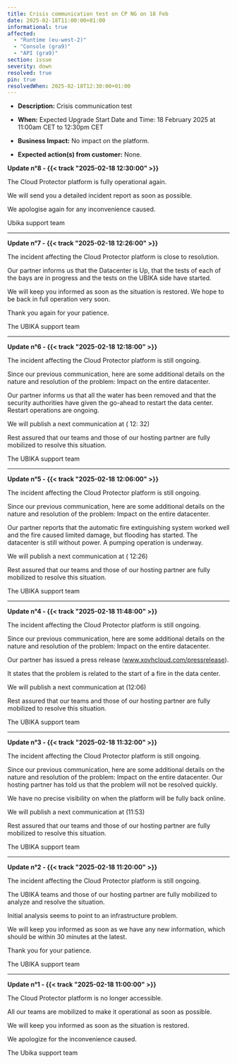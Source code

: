 ```yaml
---
title: Crisis communication test on CP NG on 18 Feb
date: 2025-02-18T11:00:00+01:00
informational: true
affected:
  - "Runtime (eu-west-2)"
  - "Console (gra9)"
  - "API (gra9)"
section: issue
severity: down
resolved: true
pin: true
resolvedWhen: 2025-02-18T12:30:00+01:00
---
```


* **Description:** Crisis communication test
* **When:** Expected Upgrade Start Date and Time: 18 February 2025 at 11:00am CET to 12:30pm CET

* **Business Impact:**  No impact on the platform.
* **Expected action(s) from customer:** None.

<!--
Internal commentary
-->

**Update n°8 - {{< track "2025-02-18 12:30:00" >}}**

The Cloud Protector platform is fully operational again.

We will send you a detailed incident report as soon as possible.

We apologise again for any inconvenience caused.

Ubika support team

---
**Update n°7 - {{< track "2025-02-18 12:26:00" >}}**

The incident affecting the Cloud Protector platform is close to resolution.

Our partner informs us that the Datacenter is Up, that the tests of each of the bays are in progress and the tests on the UBIKA side have started.

We will keep you informed as soon as the situation is restored.
We hope to be back in full operation very soon.

Thank you again for your patience.

The UBIKA support team

---
**Update n°6 - {{< track "2025-02-18 12:18:00" >}}**

The incident affecting the Cloud Protector platform is still ongoing.

Since our previous communication, here are some additional details on the nature and resolution of the problem: Impact on the entire datacenter.

Our partner informs us that all the water has been removed and that the security authorities have given the go-ahead to restart the data center. Restart operations are ongoing.

We will publish a next communication at ( 12: 32)

Rest assured that our teams and those of our hosting partner are fully mobilized to resolve this situation.

The UBIKA support team

---
**Update n°5 - {{< track "2025-02-18 12:06:00" >}}**

The incident affecting the Cloud Protector platform is still ongoing.

Since our previous communication, here are some additional details on the nature and resolution of the problem: Impact on the entire datacenter.

Our partner reports that the automatic fire extinguishing system worked well and the fire caused limited damage, but flooding has started.
The datacenter is still without power. A pumping operation is underway.

We will publish a next communication at ( 12:26)

Rest assured that our teams and those of our hosting partner are fully mobilized to resolve this situation.

The UBIKA support team

---
**Update n°4 - {{< track "2025-02-18 11:48:00" >}}**

The incident affecting the Cloud Protector platform is still ongoing.

Since our previous communication, here are some additional details on the nature and resolution of the problem: Impact on the entire datacenter.

Our partner has issued a press release (www.xovhcloud.com/pressrelease).

It states that the problem is related to the start of a fire in the data center.

We will publish a next communication at (12:06)

Rest assured that our teams and those of our hosting partner are fully mobilized to resolve this situation.

The UBIKA support team

---
**Update n°3 - {{< track "2025-02-18 11:32:00" >}}**

The incident affecting the Cloud Protector platform is still ongoing.

Since our previous communication, here are some additional details on the nature and resolution of the problem: Impact on the entire datacenter.
Our hosting partner has told us that the problem will not be resolved quickly.

We have no precise visibility on when the platform will be fully back online.

We will publish a next communication at (11:53)

Rest assured that our teams and those of our hosting partner are fully mobilized to resolve this situation.

The UBIKA support team

---
**Update n°2 - {{< track "2025-02-18 11:20:00" >}}**

The incident affecting the Cloud Protector platform is still ongoing.

The UBIKA teams and those of our hosting partner are fully mobilized to analyze and resolve the situation.

Initial analysis seems to point to an infrastructure problem.

We will keep you informed as soon as we have any new information, which should be within 30 minutes at the latest.

Thank you for your patience.

The UBIKA support team

---

**Update n°1 - {{< track "2025-02-18 11:00:00" >}}**

The Cloud Protector platform is no longer accessible.

All our teams are mobilized to make it operational as soon as possible.

We will keep you informed as soon as the situation is restored.

We apologize for the inconvenience caused.

The Ubika support team
